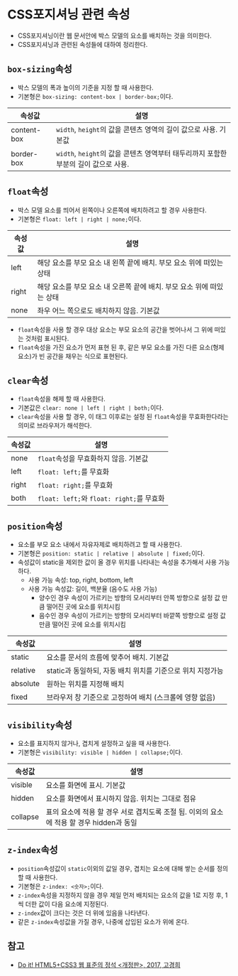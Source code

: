 # CSS포지셔닝 관련 속성

- CSS포지셔닝이란 웹 문서안에 박스 모델의 요소를 배치하는 것을 의미한다.
- CSS포지셔닝과 관련된 속성들에 대하여 정리한다.

## `box-sizing`속성

- 박스 모델의 폭과 높이의 기준을 지정 할 때 사용한다.
- 기본형은 `box-sizing: content-box | border-box;`이다.

속성값 | 설명
------|------
content-box | `width`, `height`의 값을 콘텐츠 영역의 길이 값으로 사용. 기본값
border-box | `width`, `height`의 값을 콘텐츠 영역부터 태두리까지 포함한 부분의 길이 값으로 사용.

## `float`속성

- 박스 모델 요소를 띄어서 왼쪽이나 오른쪽에 배치하려고 할 경우 사용한다.
- 기본형은 `float: left | right | none;`이다.

속성값 | 설명
------|------
left | 해당 요소를 부모 요소 내 왼쪽 끝에 배치. 부모 요소 위에 떠있는 상태
right | 해당 요소를 부모 요소 내 오른쪽 끝에 배치. 부모 요소 위에 떠있는 상태
none | 좌우 어느 쪽으로도 배치하지 않음. 기본값

- `float`속성을 사용 할 경우 대상 요소는 부모 요소의 공간을 벗어나서 그 위에 떠있는 것처럼 표시된다.
- `float`속성을 가진 요소가 먼저 표현 된 후, 같은 부모 요소를 가진 다른 요소(형제 요소)가 빈 공간을 채우는 식으로 표현된다.

## `clear`속성

- `float`속성을 해제 할 때 사용한다.
- 기본값은 `clear: none | left | right | both;`이다.
- `clear`속성을 사용 할 경우, 이 태그 이후로는 설정 된 `float`속성을 무효화한다라는 의미로 브라우저가 해석한다.

속성값 | 설명
------|------
none | `float`속성을 무효화하지 않음. 기본값
left | `float: left;`를 무효화
right | `float: right;`를 무효화
both | `float: left;`와 `float: right;`를 무효화

## `position`속성

- 요소를 부모 요소 내에서 자유자제로 배치하려고 할 때 사용한다.
- 기본형은 `position: static | relative | absolute | fixed;`이다.
- 속성값이 static을 제외한 값이 올 경우 위치를 나타내는 속성을 추가해서 사용 가능하다.
  - 사용 가능 속성: top, right, bottom, left
  - 사용 가능 속성값: 길이, 백분율 (음수도 사용 가능)
    - 양수인 경우 속성이 가르키는 방향의 모서리부터 안쪽 방향으로 설정 값 만큼 떨어진 곳에 요소를 위치시킴
    - 음수인 경우 속성이 가르키는 방향의 모서리부터 바깥쪽 방향으로 설정 값 만큼 떨어진 곳에 요소를 위치시킴

속성값 | 설명
------|------
static | 요소를 문서의 흐름에 맞추어 배치. 기본값
relative | static과 동일하되, 자동 배치 위치를 기준으로 위치 지정가능
absolute | 원하는 위치를 지정해 배치
fixed | 브라우저 창 기준으로 고정하여 배치 (스크롤에 영향 없음)

## `visibility`속성

- 요소를 표지하지 않거나, 겹치게 설정하고 싶을 때 사용한다.
- 기본형은 `visibility: visible | hidden | collapse;`이다.

속성값 | 설명
------|------
visible | 요소를 화면에 표시. 기본값
hidden | 요소를 화면에서 표시하지 않음. 위치는 그대로 점유
collapse | 표의 요소에 적용 할 경우 서로 겹치도록 조절 됨. 이외의 요소에 적용 할 경우 hidden과 동일 

## `z-index`속성

- `position`속성값이 `static`이외의 값일 경우, 겹치는 요소에 대해 쌓는 순서를 정의 할 때 사용한다.
- 기본형은 `z-index: <숫자>;`이다.
- `z-index`속성을 지정하지 않을 경우 제일 먼저 배치되는 요소의 값을 1로 지정 후, 1씩 더한 값이 다음 요소에 지정된다.
- `z-index`값이 크다는 것은 더 위에 있음을 나타낸다.
- 같은 `z-index`속성값을 가질 경우, 나중에 삽입된 요소가 위에 온다.

## 참고

- [Do it! HTML5+CSS3 웹 표준의 정석 <개정판>, 2017, 고경희](http://www.easyspub.co.kr/20_Menu/BookView/119/PUB)